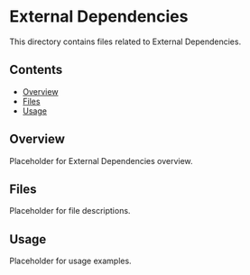 # External Dependencies

This directory contains files related to External Dependencies.

## Contents

- [Overview](#overview)
- [Files](#files)
- [Usage](#usage)

## Overview

Placeholder for External Dependencies overview.

## Files

Placeholder for file descriptions.

## Usage

Placeholder for usage examples.

